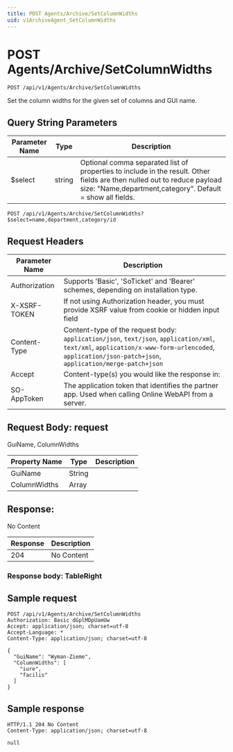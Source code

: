 ```yaml
---
title: POST Agents/Archive/SetColumnWidths
uid: v1ArchiveAgent_SetColumnWidths
---
```


# POST Agents/Archive/SetColumnWidths

```http
POST /api/v1/Agents/Archive/SetColumnWidths
```

Set the column widths for the given set of columns and GUI name.







## Query String Parameters

| Parameter Name | Type |  Description |
|----------------|------|--------------|
| $select | string |  Optional comma separated list of properties to include in the result. Other fields are then nulled out to reduce payload size: "Name,department,category". Default = show all fields. |

```http
POST /api/v1/Agents/Archive/SetColumnWidths?$select=name,department,category/id
```


## Request Headers

| Parameter Name | Description |
|----------------|-------------|
| Authorization  | Supports 'Basic', 'SoTicket' and 'Bearer' schemes, depending on installation type. |
| X-XSRF-TOKEN   | If not using Authorization header, you must provide XSRF value from cookie or hidden input field |
| Content-Type | Content-type of the request body: `application/json`, `text/json`, `application/xml`, `text/xml`, `application/x-www-form-urlencoded`, `application/json-patch+json`, `application/merge-patch+json` |
| Accept         | Content-type(s) you would like the response in:  |
| SO-AppToken | The application token that identifies the partner app. Used when calling Online WebAPI from a server. |

## Request Body: request 

GuiName, ColumnWidths 

| Property Name | Type |  Description |
|----------------|------|--------------|
| GuiName | String |  |
| ColumnWidths | Array |  |

## Response:

No Content

| Response | Description |
|----------------|-------------|
| 204 | No Content |

### Response body: TableRight


## Sample request

```http!
POST /api/v1/Agents/Archive/SetColumnWidths
Authorization: Basic dGplMDpUamUw
Accept: application/json; charset=utf-8
Accept-Language: *
Content-Type: application/json; charset=utf-8

{
  "GuiName": "Wyman-Zieme",
  "ColumnWidths": [
    "iure",
    "facilis"
  ]
}
```

## Sample response

```http_
HTTP/1.1 204 No Content
Content-Type: application/json; charset=utf-8

null
```